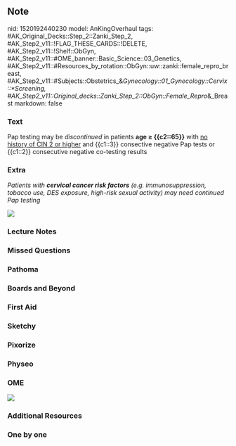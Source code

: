 ## Note
nid: 1520192440230
model: AnKingOverhaul
tags: #AK_Original_Decks::Step_2::Zanki_Step_2, #AK_Step2_v11::!FLAG_THESE_CARDS::!DELETE, #AK_Step2_v11::!Shelf::ObGyn, #AK_Step2_v11::#OME_banner::Basic_Science::03_Genetics, #AK_Step2_v11::#Resources_by_rotation::ObGyn::uw::zanki::female_repro_breast, #AK_Step2_v11::#Subjects::Obstetrics_&_Gynecology::01_Gynecology::Cervix::*Screening, #AK_Step2_v11::Original_decks::Zanki_Step_2::ObGyn::Female_Repro_&_Breast
markdown: false

### Text
Pap testing may be <i>discontinued</i> in patients <b>age ≥
{{c2::65}}</b> with <u>no history of CIN 2 or higher</u> and
{{c1::3}} consective negative Pap tests or {{c1::2}} consecutive
negative co-testing results

### Extra
<i>Patients with <b>cervical cancer risk factors</b> (e.g.
immunosuppression, tobacco use, DES exposure, high-risk sexual
activity) may need continued Pap testing</i>
<div>
  <i><img src="no%20more%20paps.png"></i>
</div>

### Lecture Notes


### Missed Questions


### Pathoma


### Boards and Beyond


### First Aid


### Sketchy


### Pixorize


### Physeo


### OME
<div class="ome-widget">
  <a href="https://onlinemeded.org/spa/obgyn?ref=anki"><img src=
  "_OME_AnkiFlashcards_Topic_4.png"></a>
</div>

### Additional Resources


### One by one


